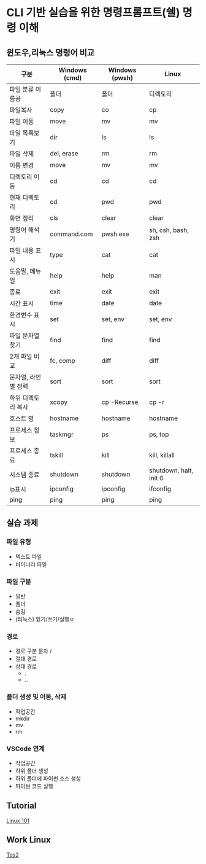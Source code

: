 # CLI 기반 실습을 위한 명령프롬프트(쉘) 명령 이해

## 윈도우,리눅스 명령어 비교
|구분|Windows (cmd)| Windows (pwsh) | Linux|
|----|-------|-------|-----|
|파일 분류 이름공| 폴더 | 폴더 | 디렉토리|
|파일복사|	copy|	co | cp|
|파일 이동|	move|	mv | mv|
|파일 목록보기|	dir|	ls | ls|
|파일 삭제|	del, erase|	rm | rm|
|이름 변경|	move|	mv | mv|
|디렉토리 이동|	cd|	cd | cd|
|현재 디렉토리|	cd|	pwd | pwd|
|화면 정리|	cls|	clear | clear|
|명령어 해석기|	command.com|	pwsh.exe | sh, csh, bash, zsh|
|파일 내용 표시|	type|	cat | cat|
|도움말, 메뉴얼|	help|	help | man|
|종료|	exit|	exit | exit|
|시간 표시|	time|	date | date|
|환경변수 표시|	set| set, env | set, env|
|파일 문자열 찾기|	find|	find | find|
|2개 파일 비교|	fc, comp|	diff | diff|
|문자열, 라인별 정력|	sort|	sort | sort|
|하위 디렉토리 복사|	xcopy|	cp -Recurse | cp -r|
|호스트 명|	hostname|	hostname | hostname|
|프로세스 정보|	taskmgr|	ps | ps, top|
|프로세스 종료|	tskill|	kill | kill, killall|
|시스템 종료|	shutdown|	shutdown | shutdown, halt, init 0|
|ip표시|	ipconfig|	ipconfig | ifconfig|
|ping| ping|	ping  | ping|

## 실습 과제
### 파일 유형
- 텍스트 파일
- 바이너리 파일

### 파일 구분
- 일반
- 폴더
- 숨김
- (리눅스) 읽기/쓰기/실행ㅇ

### 경로
- 경로 구분 문자 /
- 절대 경로
- 상대 경로
  - .
  - ..

### 폴더 생성 및 이동, 삭제
- 작업공간
- mkdir
- mv
- rm

### VSCode 연계
- 작업공간
- 하위 폴더 생성
- 하위 폴더에 파이썬 소스 생성
- 파이썬 코드 실행

## Tutorial
[Linux 101](https://koreaoffice-my.sharepoint.com/:b:/g/personal/devcamp_korea_ac_kr/EdckMnQG59VNqr1iV954x9cBx_KDmaFLW0Kpf7qNUal7ag?e=YpWWku)

## Work Linux
[Tos2](https://koreaoffice-my.sharepoint.com/:u:/g/personal/devcamp_korea_ac_kr/EYBrZMC3uEJBqirmRD1inBsBvNz6N3-prbNWJ114N6XMOQ?e=hgEO7M)

